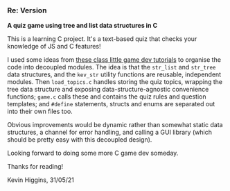 ### Re: Version

**A quiz game using tree and list data structures in C**

This is a learning C project. It's a text-based quiz that checks your knowledge of JS and C features!

I used some ideas from [these class little game dev tutorials](https://www.parallelrealities.co.uk/tutorials/#shooter) to organise the code into decoupled modules. The idea is that the ```str_list``` and  ```str_tree``` data structures, and the ```kev_str``` utility functions are reusable, independent modules. Then ```load_topics.c``` handles storing the quiz topics, wrapping the tree data structure and exposing data-structure-agnostic convenience functions; ```game.c``` calls these and contains the quiz rules and question templates; and ```#define``` statements, structs and enums are separated out into their own files too.

Obvious improvements would be dynamic rather than somewhat static data structures, a channel for error handling, and calling a GUI library (which should be pretty easy with this decoupled design).

Looking forward to doing some more C game dev someday.

Thanks for reading!

Kevin Higgins, 31/05/21